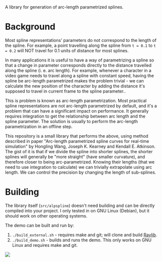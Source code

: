 A library for generation of arc-length parametrized splines.

# Background

Most spline representations' parameters do not correspond to the length of the spline. For example,
a point travelling along the spline from `t = 0.1` to `t = 0.2` will NOT travel for 0.1 units of distance for most splines.

In many applications it is useful to have a way of parametrizing a spline so that a change in parameter corresponds
 directly to the distance travelled along the spline (i. e. arc length). For example, whenever a character in a video game needs to travel along a spline with constant speed, having the spline be arc-length parametrized makes the problem trivial - we can calculate the new position of the character by adding the distance it's supposed to travel in current frame to the spline parameter.. 

This is problem is known as arc-length parametrization. Most practical spline representations are not arc-length parametrized by default, and it's a problem that can have a significant impact on performance. It generally requires integration to get the relationship between arc length and the spline parameter. The solution is usually to perform the arc-length parametrization in an offline step.

This repository is a small library that performs the above, using method described in paper "Arc-length parametrized spline curves for real-time simulation" by Hongling Wang, Joseph K. Kearney and Kendall E. Atkinson. The gist of
it is that if we divide the spline into shorter splines, the shorter splines will generally be "more straight" (have smaller curvature), and therefore closer to being arc-parametrized. Knowing their lengths (that we need to use integration to calculate) we can trivially extrapolate using arc length. We can control the precision by changing the length of sub-splines.

# Building

The library itself (`src/alpspline`) doesn't need building and can be directly compiled into your project. I only
tested in on GNU Linux (Debian), but it should work on other operating systems.

The demo can be built and run by:
1. `./build_external.sh` - requires make and git; will clone and build [Raylib](https://github.com/raysan5).
2. `./build_demo.sh` - builds and runs the demo.
This only works on GNU Linux and requires make and git.

![](https://github.com/drabard/alpspline/resources/demo.gif)


